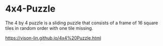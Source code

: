 # 4x4-Puzzle

The 4 by 4 puzzle is a sliding puzzle that consists of a frame of 16 square tiles in random order with one tile missing. 

https://vison-lin.github.io/4x4%20Puzzle.html
